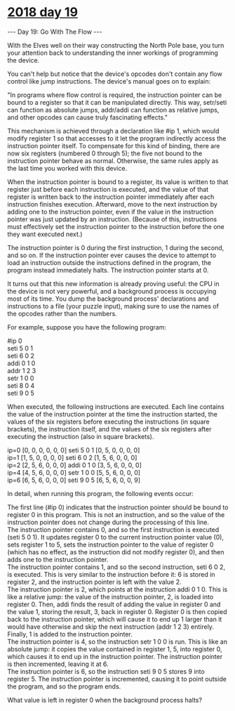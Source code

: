 # [2018 day 19](https://adventofcode.com/2018/day/19)

--- Day 19: Go With The Flow ---

With the Elves well on their way constructing the North Pole base, you turn your attention back to understanding the inner workings of programming the device.



You can't help but notice that the device's opcodes don't contain any flow control like jump instructions. The device's manual goes on to explain:



"In programs where flow control is required, the instruction pointer can be bound to a register so that it can be manipulated directly. This way, setr/seti can function as absolute jumps, addr/addi can function as relative jumps, and other opcodes can cause truly fascinating effects."



This mechanism is achieved through a declaration like #ip 1, which would modify register 1 so that accesses to it let the program indirectly access the instruction pointer itself. To compensate for this kind of binding, there are now six registers (numbered 0 through 5); the five not bound to the instruction pointer behave as normal. Otherwise, the same rules apply as the last time you worked with this device.



When the instruction pointer is bound to a register, its value is written to that register just before each instruction is executed, and the value of that register is written back to the instruction pointer immediately after each instruction finishes execution. Afterward, move to the next instruction by adding one to the instruction pointer, even if the value in the instruction pointer was just updated by an instruction. (Because of this, instructions must effectively set the instruction pointer to the instruction before the one they want executed next.)



The instruction pointer is 0 during the first instruction, 1 during the second, and so on. If the instruction pointer ever causes the device to attempt to load an instruction outside the instructions defined in the program, the program instead immediately halts. The instruction pointer starts at 0.



It turns out that this new information is already proving useful: the CPU in the device is not very powerful, and a background process is occupying most of its time.  You dump the background process' declarations and instructions to a file (your puzzle input), making sure to use the names of the opcodes rather than the numbers.



For example, suppose you have the following program:



#ip 0\
seti 5 0 1\
seti 6 0 2\
addi 0 1 0\
addr 1 2 3\
setr 1 0 0\
seti 8 0 4\
seti 9 0 5



When executed, the following instructions are executed. Each line contains the value of the instruction pointer at the time the instruction started, the values of the six registers before executing the instructions (in square brackets), the instruction itself, and the values of the six registers after executing the instruction (also in square brackets).



ip=0 [0, 0, 0, 0, 0, 0] seti 5 0 1 [0, 5, 0, 0, 0, 0]\
ip=1 [1, 5, 0, 0, 0, 0] seti 6 0 2 [1, 5, 6, 0, 0, 0]\
ip=2 [2, 5, 6, 0, 0, 0] addi 0 1 0 [3, 5, 6, 0, 0, 0]\
ip=4 [4, 5, 6, 0, 0, 0] setr 1 0 0 [5, 5, 6, 0, 0, 0]\
ip=6 [6, 5, 6, 0, 0, 0] seti 9 0 5 [6, 5, 6, 0, 0, 9]



In detail, when running this program, the following events occur:



The first line (#ip 0) indicates that the instruction pointer should be bound to register 0 in this program. This is not an instruction, and so the value of the instruction pointer does not change during the processing of this line.\
The instruction pointer contains 0, and so the first instruction is executed (seti 5 0 1).  It updates register 0 to the current instruction pointer value (0), sets register 1 to 5, sets the instruction pointer to the value of register 0 (which has no effect, as the instruction did not modify register 0), and then adds one to the instruction pointer.\
The instruction pointer contains 1, and so the second instruction, seti 6 0 2, is executed. This is very similar to the instruction before it: 6 is stored in register 2, and the instruction pointer is left with the value 2.\
The instruction pointer is 2, which points at the instruction addi 0 1 0.  This is like a relative jump: the value of the instruction pointer, 2, is loaded into register 0. Then, addi finds the result of adding the value in register 0 and the value 1, storing the result, 3, back in register 0. Register 0 is then copied back to the instruction pointer, which will cause it to end up 1 larger than it would have otherwise and skip the next instruction (addr 1 2 3) entirely. Finally, 1 is added to the instruction pointer.\
The instruction pointer is 4, so the instruction setr 1 0 0 is run. This is like an absolute jump: it copies the value contained in register 1, 5, into register 0, which causes it to end up in the instruction pointer. The instruction pointer is then incremented, leaving it at 6.\
The instruction pointer is 6, so the instruction seti 9 0 5 stores 9 into register 5. The instruction pointer is incremented, causing it to point outside the program, and so the program ends.



What value is left in register 0 when the background process halts?



